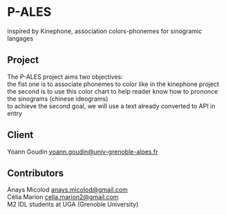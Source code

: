 # P-ALES
inspired by Kinephone, association colors-phonemes for sinogramic langages
## Project
The P-ALES project aims two objectives:  
  the fist one is to associate phonemes to color like in the kinephone project  
  the second is to use this color chart to help reader know how to prononce the sinograms (chinese ideograms)  
to achieve the second goal, we will use a text already converted to API in entry
## Client
Yoann Goudin    yoann.goudin@univ-grenoble-alpes.fr
## Contributors
Anays Micolod   anays.micolod@gmail.com  
Célia Marion    celia.marion2@gmail.com  
M2 IDL students at UGA (Grenoble University)
